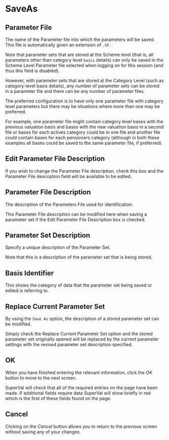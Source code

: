 # SaveAs



## Parameter File

The name of the Parameter file into which the parameters will be saved.
This file is automatically given an extension of `.SF`.

Note that parameter sets that are stored at the Scheme level (that is,
all parameters other than category level `basis` details) can only be
saved in the Scheme Level Parameter file selected when logging on for
this session (and thus this field is disabled).

However, with parameter sets that are stored at the Category Level (such
as category-level basis details), any number of parameter sets can be
stored in a parameter file and there can be any number of parameter
files.

The preferred configuration is to have only one parameter file with
category level parameters but there may be situations where more than
one may be preferred.

For example, one parameter file might contain category level bases with
the previous valuation basis and bases with the new valuation basis in a
second file or bases for each actives category could be in one file and
another file could contain bases for each pensioners category (although
in both these examples all bases could be saved to the same parameter
file, if preferred).

## Edit Parameter File Description

If you wish to change the Parameter File description, check this box and
the Parameter File description field will be available to be edited.

## Parameter File Description

The description of the Parameters File used for identification.

This Parameter File description can be modified here when saving a
parameter set if the Edit Parameter File Description box is checked.

## Parameter Set Description

Specify a unique description of the Parameter Set.

Note that this is a description of the parameter set that is being
stored.

## Basis Identifier

This shows the category of data that the parameter set being saved or
edited is referring to.

## Replace Current Parameter Set

By using the `Save As` option, the description of a stored parameter set
can be modified.

Simply check the Replace Current Parameter Set option and the stored
parameter set originally opened will be replaced by the current
parameter settings with the revised parameter set description specified.

## OK

When you have finished entering the relevant information, click the _OK_
button to move to the next screen.

SuperVal will check that all of the required entries on the page have
been made. If additional fields require data SuperVal will show briefly
in red which is the first of these fields found on the page.

## Cancel

Clicking on the _Cancel_ button allows you to return to the previous
screen without saving any of your changes.
